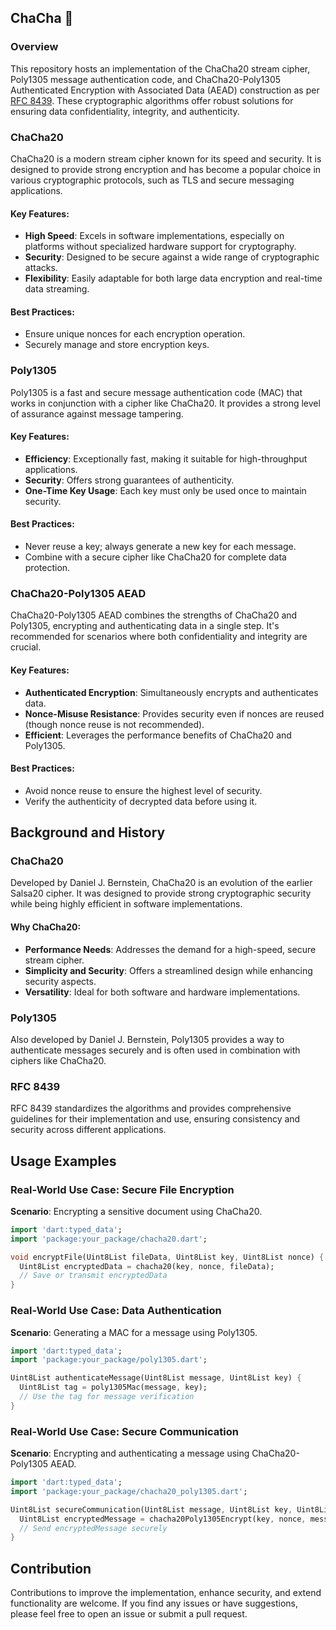 ## ChaCha 💃

### Overview

This repository hosts an implementation of the ChaCha20 stream cipher, Poly1305 message authentication code, and ChaCha20-Poly1305 Authenticated Encryption with Associated Data (AEAD) construction as per [RFC 8439](https://www.rfc-editor.org/rfc/rfc8439). These cryptographic algorithms offer robust solutions for ensuring data confidentiality, integrity, and authenticity.

### ChaCha20

ChaCha20 is a modern stream cipher known for its speed and security. It is designed to provide strong encryption and has become a popular choice in various cryptographic protocols, such as TLS and secure messaging applications.

#### Key Features:
- **High Speed**: Excels in software implementations, especially on platforms without specialized hardware support for cryptography.
- **Security**: Designed to be secure against a wide range of cryptographic attacks.
- **Flexibility**: Easily adaptable for both large data encryption and real-time data streaming.

#### Best Practices:
- Ensure unique nonces for each encryption operation.
- Securely manage and store encryption keys.

### Poly1305

Poly1305 is a fast and secure message authentication code (MAC) that works in conjunction with a cipher like ChaCha20. It provides a strong level of assurance against message tampering.

#### Key Features:
- **Efficiency**: Exceptionally fast, making it suitable for high-throughput applications.
- **Security**: Offers strong guarantees of authenticity.
- **One-Time Key Usage**: Each key must only be used once to maintain security.

#### Best Practices:
- Never reuse a key; always generate a new key for each message.
- Combine with a secure cipher like ChaCha20 for complete data protection.

### ChaCha20-Poly1305 AEAD

ChaCha20-Poly1305 AEAD combines the strengths of ChaCha20 and Poly1305, encrypting and authenticating data in a single step. It's recommended for scenarios where both confidentiality and integrity are crucial.

#### Key Features:
- **Authenticated Encryption**: Simultaneously encrypts and authenticates data.
- **Nonce-Misuse Resistance**: Provides security even if nonces are reused (though nonce reuse is not recommended).
- **Efficient**: Leverages the performance benefits of ChaCha20 and Poly1305.

#### Best Practices:
- Avoid nonce reuse to ensure the highest level of security.
- Verify the authenticity of decrypted data before using it.

## Background and History

### ChaCha20

Developed by Daniel J. Bernstein, ChaCha20 is an evolution of the earlier Salsa20 cipher. It was designed to provide strong cryptographic security while being highly efficient in software implementations.

#### Why ChaCha20:
- **Performance Needs**: Addresses the demand for a high-speed, secure stream cipher.
- **Simplicity and Security**: Offers a streamlined design while enhancing security aspects.
- **Versatility**: Ideal for both software and hardware implementations.

### Poly1305

Also developed by Daniel J. Bernstein, Poly1305 provides a way to authenticate messages securely and is often used in combination with ciphers like ChaCha20.

### RFC 8439

RFC 8439 standardizes the algorithms and provides comprehensive guidelines for their implementation and use, ensuring consistency and security across different applications.

## Usage Examples

### Real-World Use Case: Secure File Encryption

**Scenario**: Encrypting a sensitive document using ChaCha20.

```dart
import 'dart:typed_data';
import 'package:your_package/chacha20.dart';

void encryptFile(Uint8List fileData, Uint8List key, Uint8List nonce) {
  Uint8List encryptedData = chacha20(key, nonce, fileData);
  // Save or transmit encryptedData
}
```

### Real-World Use Case: Data Authentication

**Scenario**: Generating a MAC for a message using Poly1305.

```dart
import 'dart:typed_data';
import 'package:your_package/poly1305.dart';

Uint8List authenticateMessage(Uint8List message, Uint8List key) {
  Uint8List tag = poly1305Mac(message, key);
  // Use the tag for message verification
}
```

### Real-World Use Case: Secure Communication

**Scenario**: Encrypting and authenticating a message using ChaCha20-Poly1305 AEAD.

```dart
import 'dart:typed_data';
import 'package:your_package/chacha20_poly1305.dart';

Uint8List secureCommunication(Uint8List message, Uint8List key, Uint8List nonce) {
  Uint8List encryptedMessage = chacha20Poly1305Encrypt(key, nonce, message);
  // Send encryptedMessage securely
}
```

## Contribution

Contributions to improve the implementation, enhance security, and extend functionality are welcome. If you find any issues or have suggestions, please feel free to open an issue or submit a pull request.
